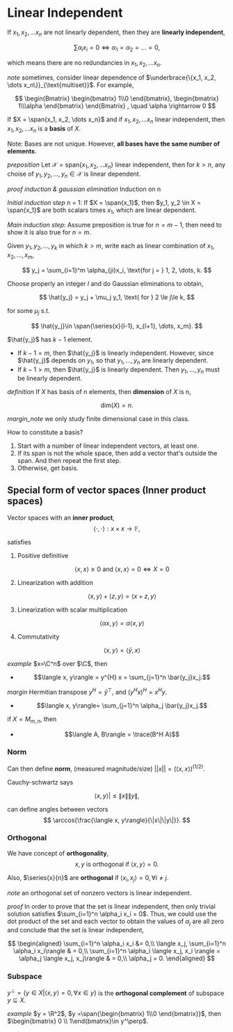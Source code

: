 # Linear Independent
If $x_1, x_2, \dots x_n$ are not linearly dependent, then they are **linearly independent**,

$$
\sum \alpha_i x_i = 0 \Longleftrightarrow \alpha_1 = \alpha_2 = \dots = 0,
$$

which means there are no redundancies in $x_1, x_2, \dots x_n$.

*note*
sometimes, consider linear dependence of $\underbrace{\{x_1, x_2, \dots x_n\}}_{\text{multiset}}$. For example,

$$
\begin{Bmatrix}
\begin{bmatrix}
    1\\0
\end{bmatrix},
\begin{bmatrix}
    1\\\alpha
\end{bmatrix}
\end{Bmatrix}
, \quad \alpha \rightarrow 0
$$


If $X = \span{x_1, x_2, \dots x_n}$ and if $x_1, x_2, \dots x_n$ linear independent, then $x_1, x_2, \dots x_n$ is a **basis** of $X$.

Note:
Bases are not unique. However, **all bases have the same number of elements**.

*preposition*
Let $\mathcal{X} = \text{span}\{x_1, x_2, \dots x_n\}$ linear independent, then for $k>n$, any choise of $y_1, y_2, \dots, y_n \in \mathcal{X}$ is linear dependent.



*proof*
*induction & gaussian elimination*
Induction on n

*Initial induction step* n = 1:
If $X = \span{x_1}$, then $y_1, y_2 \in X = \span{x_1}$ are both scalars times $x_1$, which are linear dependent.


*Main induction step*: 
Assume preposition is true for $n = m-1$, then need to show it is also true for $n=m$.

Given $y_1, y_2, \dots, y_k$ in which $k>m$, write each as linear combination of $x_1, x_2, \dots, x_m$,

$$
y_j = \sum_{i=1}^m \alpha_{ji}x_i, \text{for j = } 1, 2, \dots, k.
$$

Choose properly an integer $l$ and do Gaussian eliminations to obtain,

$$
\hat{y_j} = y_j + \mu_j y_1, \text{ for } 2 \le j\le k,
$$

for some $\mu_j$ s.t.

$$
\hat{y_j}\in \span{\series{x}{l-1}, x_{l+1}, \dots, x_m}.
$$

$\hat{y_j}$ has $k-1$ element.
- If $k-1= m$, then $\hat{y_j}$ is linearly independent. However, since $\hat{y_j}$ depends on $y_1$, so that $y_1, \dots, y_n$ are linearly dependent.
- If $k-1>m$, then $\hat{y_j}$ is linearly dependent. Then $y_1, \dots, y_n$ must be linearly dependent.



*definition*
If $X$ has basis of n elements, then **dimension** of $X$ is n, 

$$
\text{dim}(X) = n.
$$


*margin_note*
we only study finite dimensional case in this class.


How to constitute a basis?
1. Start with a number of linear independent vectors, at least one.
2. If its span is not the whole space, then add a vector that's outside the span. And then repeat the first step.
3. Otherwise, get basis.


## Special form of vector spaces (Inner product spaces)

Vector spaces with an **inner product**,
$$
\langle \cdot, \cdot \rangle : x \times x \rightarrow \mathbb{F},
$$

satisfies 
1. Positive definitive

    $$
    \langle x, x \rangle \ge 0 \text{ and }\langle x, x \rangle =0 \Longleftrightarrow X = 0
    $$

2. Linearization with addition

    $$
    \langle x, y \rangle + \langle z, y \rangle = \langle x+z, y \rangle
    $$

3. Linearization with scalar multiplication

    $$
    \langle \alpha x, y \rangle = \alpha \langle x, y \rangle
    $$

4. Commutativity

    $$
    \langle x, y \rangle = \langle \bar{y}, x \rangle
    $$

*example*
$x=\C^n$ over $\C$, then

 - $$\langle x, y\rangle = y^{H} x = \sum_{j=1}^n \bar{y_j}x_j.$$

*margin*
Hermitian transpose $y^H = \bar{y}^\top$, and $(y^Hx)^H = x^H y$.

- $$\langle x, y\rangle= \sum_{j=1}^n \alpha_j \bar{y_j}x_j.$$

if $X = M_{m, n}$, then

- $$\langle A, B\rangle = \trace(B^H A)$$

### Norm

Can then define **norm**, (measured magnitude/size)
$||x|| = (\langle x, x\rangle)^{(1/2)}$.

Cauchy-schwartz says 

$$
\langle x, y \rangle | \le \|x\|\|y\|,
$$

can define angles between vectors
$$
\arccos{\frac{\langle x, y\rangle}{\|x\|\|y\|}}.
$$

### Orthogonal
We have concept of **orthogonality**,
$$
x, y \text{  is orthogonal if } \langle x, y\rangle = 0.
$$

Also, $\series{x}{n}$ are **orthogonal** if $\langle x_i, x_j\rangle = 0, \forall i\neq j$.

*note*
an orthogonal set of nonzero vectors is linear independent.

*proof*
In order to prove that the set is linear independent, then only trivial solution satisfies $\sum_{i=1}^n \alpha_i x_i = 0$. Thus, we could use the dot product of the set and each vector to obtain the values of $\alpha_j$ are all zero and conclude that the set is linear independent,

$$
\begin{aligned}
    \sum_{i=1}^n \alpha_i x_i &= 0,\\
    \langle x_j, \sum_{i=1}^n \alpha_i x_i\rangle & = 0,\\
    \sum_{i=1}^n \alpha_i \langle x_j, x_i \rangle = \alpha_j \langle x_j, x_j\rangle & = 0,\\
    \alpha_j = 0.
\end{aligned}
$$

### Subspace

$y^\perp = \{y\in X | \langle x, y\rangle = 0, \forall x\in y\}$ is the **orthogonal complement** of subspace $y \subseteq X$.


*example*
$y = \R^2$, $y =\span{\begin{bmatrix} 1\\0 \end{bmatrix}}$, then $\begin{bmatrix} 0 \\ 1\end{bmatrix}\in y^\perp$.